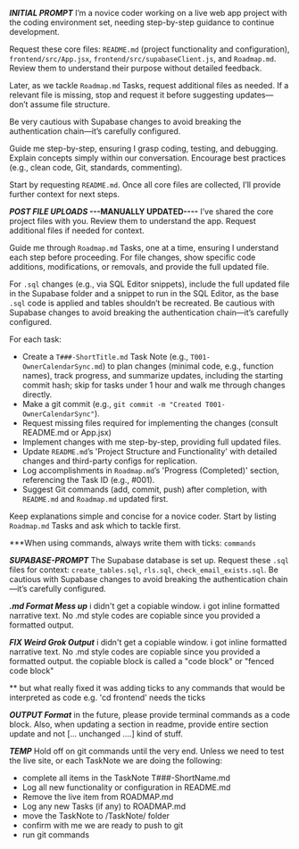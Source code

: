 **_INITIAL PROMPT_**
I’m a novice coder working on a live web app project with the coding environment set, needing step-by-step guidance to continue development.

Request these core files: `README.md` (project functionality and configuration), `frontend/src/App.jsx`, `frontend/src/supabaseClient.js`, and `Roadmap.md`. Review them to understand their purpose without detailed feedback.

Later, as we tackle `Roadmap.md` Tasks, request additional files as needed. If a relevant file is missing, stop and request it before suggesting updates—don’t assume file structure.

Be very cautious with Supabase changes to avoid breaking the authentication chain—it’s carefully configured.

Guide me step-by-step, ensuring I grasp coding, testing, and debugging. Explain concepts simply within our conversation. Encourage best practices (e.g., clean code, Git, standards, commenting).

Start by requesting `README.md`. Once all core files are collected, I’ll provide further context for next steps.

**_POST FILE UPLOADS_ ---MANUALLY UPDATED----**
I’ve shared the core project files with you. Review them to understand the app. Request additional files if needed for context.

Guide me through `Roadmap.md` Tasks, one at a time, ensuring I understand each step before proceeding. For file changes, show specific code additions, modifications, or removals, and provide the full updated file.

For `.sql` changes (e.g., via SQL Editor snippets), include the full updated file in the Supabase folder and a snippet to run in the SQL Editor, as the base `.sql` code is applied and tables shouldn’t be recreated. Be cautious with Supabase changes to avoid breaking the authentication chain—it’s carefully configured.

For each task:

- Create a `T###-ShortTitle.md` Task Note (e.g., `T001-OwnerCalendarSync.md`) to plan changes (minimal code, e.g., function names), track progress, and summarize updates, including the starting commit hash; skip for tasks under 1 hour and walk me through changes directly.
- Make a git commit (e.g., `git commit -m "Created T001-OwnerCalendarSync"`).
- Request missing files required for implementing the changes (consult README.md or App.jsx)
- Implement changes with me step-by-step, providing full updated files.
- Update `README.md`’s 'Project Structure and Functionality' with detailed changes and third-party configs for replication.
- Log accomplishments in `Roadmap.md`’s 'Progress (Completed)' section, referencing the Task ID (e.g., #001).
- Suggest Git commands (add, commit, push) after completion, with `README.md` and `Roadmap.md` updated first.

Keep explanations simple and concise for a novice coder. Start by listing `Roadmap.md` Tasks and ask which to tackle first.

\*\*\*When using commands, always write them with ticks: `commands`

**_SUPABASE-PROMPT_**
The Supabase database is set up. Request these `.sql` files for context: `create_tables.sql`, `rls.sql`, `check_email_exists.sql`. Be cautious with Supabase changes to avoid breaking the authentication chain—it’s carefully configured.

**_.md Format Mess up_**
i didn't get a copiable window. i got inline formatted narrative text. No .md style codes are copiable since you provided a formatted output.

**_FIX Weird Grok Output_**
i didn't get a copiable window. i got inline formatted narrative text. No .md style codes are copiable since you provided a formatted output. the copiable block is called a "code block" or "fenced code block"

\*\* but what really fixed it was adding ticks to any commands that would be interpreted as code e.g. 'cd frontend' needs the ticks

**_OUTPUT Format_**
in the future, please provide terminal commands as a code block. Also, when updating a section in readme, provide entire section update and not [... unchanged ....] kind of stuff.

**_TEMP_**
Hold off on git commands until the very end. Unless we need to test the live site, or each TaskNote we are doing the following:

- complete all items in the TaskNote T###-ShortName.md
- Log all new functionality or configuration in README.md
- Remove the live item from ROADMAP.md
- Log any new Tasks (if any) to ROADMAP.md
- move the TaskNote to /TaskNote/ folder
- confirm with me we are ready to push to git
- run git commands

